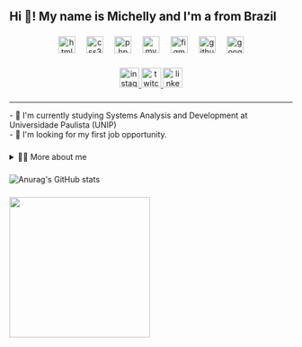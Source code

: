 <h2 align="left">Hi 👋! My name is Michelly and I'm a from Brazil</h2>
 
###

<div align="center">
  <img src="https://cdn.jsdelivr.net/gh/devicons/devicon/icons/html5/html5-original.svg" height="30" alt="html5 logo"  />
  <img width="12" />
  <img src="https://cdn.jsdelivr.net/gh/devicons/devicon/icons/css3/css3-original.svg" height="30" alt="css3 logo"  />
  <img width="12" />
  <img src="https://cdn.jsdelivr.net/gh/devicons/devicon/icons/php/php-original.svg" height="30" alt="php logo"  />
  <img width="12" />
  <img src="https://cdn.jsdelivr.net/gh/devicons/devicon/icons/mysql/mysql-original.svg" height="30" alt="mysql logo"  />
  <img width="12" />
  <img src="https://cdn.jsdelivr.net/gh/devicons/devicon/icons/figma/figma-original.svg" height="30" alt="figma logo"  />
  <img width="12" />
  <img src="https://cdn.jsdelivr.net/gh/devicons/devicon/icons/github/github-original.svg" height="30" alt="github logo"  />
  <img width="12" />
  <img src="https://cdn.jsdelivr.net/gh/devicons/devicon/icons/google/google-original.svg" height="30" alt="google logo"  />
</div>

###

<div align="center">
  <a href="https://www.instagram.com/mihgtrzz/" target="_blank">
    <img src="https://img.shields.io/static/v1?message=Instagram&logo=instagram&label=&color=E4405F&logoColor=white&labelColor=&style=for-the-badge" height="35" alt="instagram logo"  />
  </a>
  <a href="https://www.twitch.tv/mihgtrzz" target="_blank">
    <img src="https://img.shields.io/static/v1?message=Twitch&logo=twitch&label=&color=9146FF&logoColor=white&labelColor=&style=for-the-badge" height="35" alt="twitch logo"  />
  </a>
  <a href="https://www.linkedin.com/in/michelly-gutierrez-carvalho-de-freitas-833b0725a/" target="_blank">
    <img src="https://img.shields.io/static/v1?message=LinkedIn&logo=linkedin&label=&color=0077B5&logoColor=white&labelColor=&style=for-the-badge" height="35" alt="linkedin logo"  />
  </a>
</div>

###

---
  <p>
    - 🌱 I'm currently studying Systems Analysis and Development at Universidade Paulista (UNIP) 
    <br>
    - 🔭 I'm looking for my first job opportunity.
  </p>

###

<details>
   <summary>👨‍💻 More about me</summary>

  - 💬 I am 18 years old, currently living in Brazil. I have experience with Figma and Canva, focused on design. My skills are creativity, communication, marketing, and social media.

  - ⚡ I like listening to music, whether it's upbeat music or classical music, as well as watching movies and playing games!
    </details>

###

![Anurag's GitHub stats](https://github-readme-stats.vercel.app/api?username=anuraghazra&show_icons=true&theme=calm_pink )

###

<img align="left" height="250" src="https://media.giphy.com/media/v1.Y2lkPTc5MGI3NjExdmZ1MjNvejVvc2loMzU4NmV4eDhpeTMydG84czlrZWt3eGVpNmpveCZlcD12MV9pbnRlcm5hbF9naWZfYnlfaWQmY3Q9Zw/k8kITi9SAwe9JWbUaH/giphy.gif"  />

###
 
